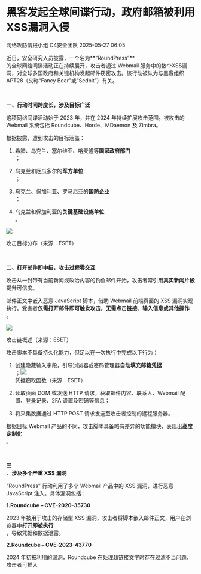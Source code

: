 #  黑客发起全球间谍行动，政府邮箱被利用XSS漏洞入侵   
网络攻防情报小组  C4安全团队   2025-05-27 06:05  
  
近日，安全研究人员披露，一个名为**“RoundPress”**  
的全球网络间谍活动正在持续展开，攻击者通过 Webmail 服务中的数个XSS漏洞，对全球多国政府和关键机构发起邮件窃密攻击。该行动被认为与黑客组织 APT28（又称“Fancy Bear”或“Sednit”）有关。  
  
   
  
**一、行动时间跨度长，涉及目标广泛**  
  
这项网络间谍活动始于 2023 年，并在 2024 年持续扩展攻击范围。被攻击的 Webmail 系统包括 Roundcube、Horde、MDaemon 及 Zimbra。  
  
根据披露，遭到攻击的目标涵盖：  
1. 希腊、乌克兰、塞尔维亚、喀麦隆等**国家政府部门**  
；  
  
1. 乌克兰和厄瓜多尔的**军方单位**  
；  
  
1. 乌克兰、保加利亚、罗马尼亚的**国防企业**  
；  
  
1. 乌克兰和保加利亚的**关键基础设施单位**  
。  
  
![](https://mmbiz.qpic.cn/mmbiz_png/EXTCGqBpVJQdSgKLoGRNHxosfWAF6q2LKojqTKW7bsAeyhvDMFl32K5CdYY6Fzib3Khrz5hicerQjmebl97PGr3g/640?wx_fmt=png&from=appmsg "")  
  
攻击目标分布（来源：ESET）  
  
   
  
**二、打开邮件即中招，攻击过程零交互**  
  
攻击从一封带有当前新闻或政治内容的钓鱼邮件开始，攻击者常引用**真实新闻片段**  
提升可信度。  
  
邮件正文中嵌入恶意 JavaScript 脚本，借助 Webmail 前端页面的 XSS 漏洞实现执行。受害者**仅需打开邮件即可触发攻击，无需点击链接、输入信息或其他操作**  
。  
  
![](https://mmbiz.qpic.cn/mmbiz_png/EXTCGqBpVJQdSgKLoGRNHxosfWAF6q2LsyEz6MFDJRshjNPgJuVpxWvLzezUJfYO0PlvSiadtHiayibS2XCUic6T5A/640?wx_fmt=png&from=appmsg "")  
  
攻击链概述（来源：ESET）  
  
攻击脚本不具备持久化能力，但足以在一次执行中完成以下行为：  
1. 创建隐藏输入字段，引导浏览器或密码管理器**自动填充邮箱凭据**  
；![](https://mmbiz.qpic.cn/mmbiz_png/EXTCGqBpVJQdSgKLoGRNHxosfWAF6q2LC4o2Clibic32HnCvtRyqYmNsNYjd9gwVib9B2lCo8moRIDm7yNVfp8gnA/640?wx_fmt=png&from=appmsg "")  
凭据窃取函数（来源：ESET）  
  
1. 读取页面 DOM 或发送 HTTP 请求，获取邮件内容、联系人、Webmail 配置、登录记录、2FA 设置及密码等信息；  
  
1. 将采集数据通过 HTTP POST 请求发送至攻击者控制的远程服务器。  
  
根据目标 Webmail 产品的不同，攻击脚本具备略有差异的功能模块，表现出**高度定制化**  
。  
  
   
  
**三**  
、**涉及多个严重 XSS 漏洞**  
  
“RoundPress” 行动利用了多个 Webmail 产品中的 XSS 漏洞，进行恶意 JavaScript 注入。具体漏洞包括：  
  
**1.Roundcube – CVE-2020-35730**  
  
2023 年被用于攻击的存储型 XSS 漏洞，攻击者将脚本嵌入邮件正文，用户在浏览器中**打开即被执行**  
，导致凭据和数据泄露。  
  
**2.Roundcube – CVE-2023-43770**  
  
2024 年初被利用的漏洞，Roundcube 在处理超链接文字时存在过滤不当问题，攻击者可插入 **<script>**  
标签实施攻击。  
  
**3.MDaemon – CVE-2024-11182**  
  
2024 年底被用作零日攻击的 HTML 解析器漏洞，攻击者构造畸形 title 属性及 noembed 标签，通过隐藏的**<img onerror>**  
实现 JavaScript 执行，获取凭据并**绕过双因素认证**  
。  
  
**4.Horde –****未确认 XSS 漏洞**  
  
黑客曾尝试在 **<img onerror>**  
 中注入脚本攻击 Horde，但疑因新版系统具备过滤机制未能成功，具体漏洞未被证实，疑似已被修复。  
  
**5.Zimbra – CVE-2024-27443**  
  
该漏洞出现在 Zimbra 的日历邀请处理功能，攻击者利用 X-Zimbra-Calendar-Intended-For 头部未过滤输入，实现 JavaScript 注入，在用户查看日历邀请时执行。  
  
虽然尚未发现 2025 年有明确的 RoundPress 攻击活动迹象，但研究人员指出，鉴于主流 Webmail 产品中仍持续曝出 XSS 漏洞，黑客组织所使用的攻击技术具备**高度可复用性**  
，仍对全球政府机构及关键行业构成潜在威胁。  
  
消息来源：  
  
https://www.bleepingcomputer.com/news/security/government-webmail-hacked-via-xss-bugs-in-global-spy-campaign/  
  
  
  
****  
**专栏介绍**  
  
Freebuf知识大陆内部共享资料截屏详情如下  
  
（每周保持更新，已更新 170+文档，扫码可免费预览）  
  
  
![图片](https://mmbiz.qpic.cn/mmbiz_jpg/EXTCGqBpVJSiao22HdM7F7OBu4zNJicKjkzvdgfFtJotO7T8dD5ATKyyeuQibDwZoltOB3Uy5nRicGDxCEpwrlRYNg/640?wx_fmt=jpeg&from=appmsg&wxfrom=13&wx_lazy=1&wx_co=1&tp=wxpic "")  
  
![图片](https://mmbiz.qpic.cn/mmbiz_png/EXTCGqBpVJT7AzyPll3BkGK2UWYiaa1TPXPpichRjSPC19Mfy8sblsdtsoUsJhCn4SbVmlGgeibKTkD8Ima1icVic8Q/640?wx_fmt=png&from=appmsg&wxfrom=13&wx_lazy=1&tp=wxpic "")  
  
  
  
**知识大陆——安全渗透感知大家族**  
****  
  
圈子券后现价   
￥39.9元/年       
￥59.9元/永久  
  
（新人优惠券折扣  
20  
￥，扫码即可领取优惠）  
  
  
![图片](https://mmbiz.qpic.cn/mmbiz_png/EXTCGqBpVJR7GIiatmMxDnlYcGJjOmibZcd7ribwq1zichkjwIczCqhZ1zpXib3VcJpMWlSLfa6qpXwfVy6hguOXdibA/640?wx_fmt=png&from=appmsg&wxfrom=5&wx_lazy=1&wx_co=1&tp=wxpic "")  
  
  
内部圈子——  
群  
友反馈，价格优惠，内容优质  
  
![图片](https://mmbiz.qpic.cn/mmbiz_jpg/EXTCGqBpVJSiao22HdM7F7OBu4zNJicKjkZXuRl4vOBsaQwJK1AbsPcGMiczaPickCuIzicPiblfFjyjic3aeuzqVLLhg/640?wx_fmt=jpeg&from=appmsg&wxfrom=5&wx_lazy=1&wx_co=1&tp=wxpic "")  
  
![图片](https://mmbiz.qpic.cn/mmbiz_jpg/EXTCGqBpVJSiao22HdM7F7OBu4zNJicKjkpxDWia5shmzQH4UialWGUCsoWYMHVpcEtUxF7RsfJaHKl9gsVWEjqAuw/640?wx_fmt=jpeg&from=appmsg&wxfrom=5&wx_lazy=1&wx_co=1&tp=wxpic "")  
  
  
**课程专栏介绍--内部教程**  
  
团队内部课程如下，感兴趣的师傅扫码咨询  
  
![图片](https://mmbiz.qpic.cn/mmbiz_jpg/EXTCGqBpVJQdSgKLoGRNHxosfWAF6q2LORrxiaqE2Kr7X3DtRbbrCsJrRgxwe5yNiaEnHIsn8HJrsia8UEutLphxA/640?wx_fmt=jpeg&from=appmsg&tp=wxpic&wxfrom=5&wx_lazy=1 "")  
  
![图片](https://mmbiz.qpic.cn/mmbiz_jpg/EXTCGqBpVJQdSgKLoGRNHxosfWAF6q2LdocA5XthMthOr19wJZJlF0FeRoTaHiabKkfmiaS7tsDM2liceBUibbjLKg/640?wx_fmt=jpeg&from=appmsg&tp=wxpic&wxfrom=5&wx_lazy=1 "")  
  
  
  
  
  
  
  
END  
  
  
  
关注Cod  
e4th安全团队  
  
了解更多安全相关内容~  
  
  
  
****#   
  
  
